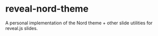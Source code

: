 # reveal-nord-theme
A personal implementation of the Nord theme + other slide utilities for reveal.js slides.
